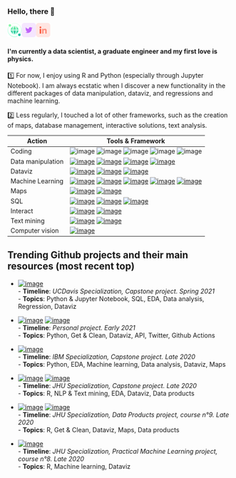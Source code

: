 ### Hello, there 👋

[<img align="left" alt="vanAkim | postcard" height="32" width="32" src="https://raw.githubusercontent.com/vanAkim/vanAkim/main/globe-grid.svg" />](https://vanakim.github.io/postcard/bio.html)
[<img align="left" alt="vanAkim | Twitter" height="32" width="32" src="https://raw.githubusercontent.com/vanAkim/vanAkim/main/twitter.svg" />](https://twitter.com/vanAkim_ee)
[<img alt="vanAkim | Linkedin" height="32" width="32" src="https://raw.githubusercontent.com/vanAkim/vanAkim/main/linkedin.svg" />](https://www.linkedin.com/in/vanakim/)

<!---
[<img align="left" alt="vanAkim | postcard" height="32" width="32" src="https://raw.githubusercontent.com/vanAkim/vanAkim/main/business-cards.svg" />](https://vanakim.github.io/postcard/bio.html)
[<img align="left" alt="vanAkim | Twitter" height="32" width="32" color="#1DA1F2" src="https://unpkg.com/simple-icons@v4/icons/twitter.svg" />](https://twitter.com/vanAkim_ee)
[<img alt="vanAkim | Linkedin" height="32" width="32" src="https://unpkg.com/simple-icons@v4/icons/linkedin.svg" />](https://www.linkedin.com/in/akim-van-eersel-115553116/)   
--->

#### I'm currently a data scientist, a graduate engineer and my first love is physics.  
1️⃣ For now, I enjoy using R and Python (especially through Jupyter Notebook). I am always ecstatic when I discover a new functionality in the different packages of data manipulation, dataviz, and regressions and machine learning.

2️⃣ Less regularly, I touched a lot of other frameworks, such as the creation of maps, database management, interactive solutions, text analysis.

| Action      | Tools & Framework |
|-------------|-----------|
| Coding | ![image](https://img.shields.io/badge/python-%233776AB?logo=python&logoColor=white) ![image](https://img.shields.io/badge/R-276DC3?logo=r&logoColor=white) ![image](https://img.shields.io/badge/Jupyter_Notebook-F37626?logo=jupyter&logoColor=white) ![image](https://img.shields.io/badge/MatLAB-000000) ![image](https://img.shields.io/badge/Git-F05032?logo=git&logoColor=white) |
| Data manipulation |[![image](https://img.shields.io/badge/NumPy-python-%233776AB?logo=numpy&logoColor=white&labelColor=013243)](https://numpy.org/) [![image](https://img.shields.io/badge/pandas-python-%233776AB?logo=pandas&logoColor=white&labelColor=150458)](https://pandas.pydata.org/) [![image](https://img.shields.io/badge/tidyr-R-276DC3)](https://tidyr.tidyverse.org/) [![image](https://img.shields.io/badge/data.table-R-276DC3)](https://www.rdocumentation.org/packages/data.table/versions/1.13.6)|
| Dataviz           |[![image](https://img.shields.io/badge/matplotlib-python-%233776AB)](https://matplotlib.org/) [![image](https://img.shields.io/badge/seaborn-python-%233776AB)](https://seaborn.pydata.org/) [![image](https://img.shields.io/badge/ggplot2-R-276DC3)](https://www.rdocumentation.org/packages/ggplot2)|
| Machine Learning  |[![image](https://img.shields.io/badge/scikit--learn-python-%233776AB?logo=scikit-learn&logoColor=white&labelColor=F7931E)](https://scikit-learn.org/stable/index.html#)  [![image](https://img.shields.io/badge/caret-R-276DC3)](https://topepo.github.io/caret/index.html) [![image](https://img.shields.io/badge/Keras-python-3776AB?logo=keras&logoColor=white&labelColor=D00000)](https://keras.io/) [![image](https://img.shields.io/badge/TensorFlow-python-3776AB?logo=tensorflow&logoColor=white&labelColor=FF6F00)](https://www.tensorflow.org/) [![image](https://img.shields.io/badge/PyTorch-python-3776AB?logo=pytorch&logoColor=white&labelColor=EE4C2C)](https://pytorch.org/)|
| Maps        |[![image](https://img.shields.io/badge/leaflet-R-276DC3?logo=leaflet&logoColor=white&labelColor=199900)](https://leafletjs.com/) [![image](https://img.shields.io/badge/folium-python-%233776AB?logo=folium&logoColor=white&labelColor=77B829)](https://python-visualization.github.io/folium/)|
| SQL         |[![image](https://img.shields.io/badge/SQLite-python_&_R-4479A1?logo=sqlite&logoColor=white&labelColor=003B57)](https://sqlite.org/index.html) [![image](https://img.shields.io/badge/MySQL-python_&_R-3776AB?logo=mysql&logoColor=white&labelColor=4479A1)](https://db.rstudio.com/databases/my-sql/) [![image](https://img.shields.io/badge/IBM--Db2-python-%233776AB)](https://www.ibm.com/analytics/db2)|
| Interact    |[![image](https://img.shields.io/badge/Plotly-python_&_R-3776AB?logo=plotly&logoColor=white&labelColor=3F4F75)](https://plotly.com/) [![image](https://img.shields.io/badge/shiny-R-276DC3)](https://shiny.rstudio.com/)|
| Text mining |[![image](https://img.shields.io/badge/quanteda-R-276DC3)](http://quanteda.io/) [![image](https://img.shields.io/badge/nltk-python-%233776AB)](https://www.nltk.org/)|
| Computer vision | [![image](https://img.shields.io/badge/OpenCV-python-3776AB?logo=opencv&logoColor=white&labelColor=5C3EE8)](https://opencv.org/) |

## Trending Github projects and their main resources (most recent top)

* [![image](https://img.shields.io/badge/-US_Congress_members_Twitter_activity-181717?logo=github&style=flat-square)](https://github.com/vanAkim/SQL-for-Data-Science)  
      - **Timeline**: *UCDavis Specialization, Capstone project. Spring 2021*  
      - **Topics**: Python & Jupyter Notebook, SQL, EDA, Data analysis, Regression, Dataviz

* [![image](https://img.shields.io/badge/-French_COVID19_infographics_Twitter_bot-181717?logo=github&style=flat-square)](https://github.com/vanAkim/covid-infographic-bot) [![image](https://img.shields.io/badge/-Infographies_COVID-1DA1F2?logo=twitter&style=flat-square&logoColor=white)](https://twitter.com/InfographiCOVID)    
      - **Timeline**: *Personal project. Early 2021*  
      - **Topics**: Python, Get & Clean, Dataviz, API, Twitter, Github Actions

* [![image](https://img.shields.io/badge/-Culture_venues_clustering_in_Toulouse-181717?logo=github&style=flat-square)](https://github.com/vanAkim/IBM.Data.Science.Professional.Certificate/tree/main/9-Capstone_Project/FinalProject)  
      - **Timeline**: *IBM Specialization, Capstone project. Late 2020*  
      - **Topics**: Python, EDA, Machine learning, Data analysis, Dataviz, Maps

<!---* [![image](https://img.shields.io/badge/-Classification_with_Python-F37626?logo=jupyter&logoColor=white&style=flat-square)](https://eu-gb.dataplatform.cloud.ibm.com/analytics/notebooks/v2/77a1ee2e-5d58-493f-81ae-5ee89423e3b0/view?access_token=03513cd500a9c5e0d19c5be5de14a9e5858ab0d1f4ca878597ed99a2f2045e87)  
      - **Timeline**: *IBM Specialization, Machine Learning with Python, course n°8. Late 2020*  
      - **Topics**: Python, Get & Clean, Regressions, Machine learning
-->

* [![image](https://img.shields.io/badge/-Next_Word_Prediction-181717?logo=github&style=flat-square)](https://github.com/vanAkim/Data.Science.Specialization/tree/master/Data%20Science%20Capstone) [![image](https://img.shields.io/badge/-Next_Word_Prediction_App-F0D4AF?style=flat-square)](https://vanakim.shinyapps.io/SwiftKey_Proof-of-concept/)   
      - **Timeline**: *JHU Specialization, Capstone project. Late 2020*  
      - **Topics**: R, NLP & Text mining, EDA, Dataviz, Data products

* [![image](https://img.shields.io/badge/-Toulouse_Postcodes_Map-181717?logo=github&style=flat-square)](https://github.com/vanAkim/Data.Science.Specialization/tree/master/Data%20Products/FinalProject) [![image](https://img.shields.io/badge/-Toulouse_Postcodes_Map-4285F4?logo=google-maps&style=flat-square&logoColor=white)](https://vanakim.shinyapps.io/ToulouseMap/)   
      - **Timeline**: *JHU Specialization, Data Products project, course n°9. Late 2020*  
      - **Topics**: R, Get & Clean, Dataviz, Maps, Data products

* [![image](https://img.shields.io/badge/-Human_Activity_Recognition-181717?logo=github&style=flat-square)](https://github.com/vanAkim/Data.Science.Specialization/tree/master/Practical%20Machine%20Learning/FinalProject)  
      - **Timeline**: *JHU Specialization, Practical Machine Learning project, course n°8. Late 2020*  
      - **Topics**: R, Machine learning, Dataviz

<!---* [![image](https://img.shields.io/badge/-Motor_trend-181717?logo=github&style=flat-square)](https://github.com/vanAkim/Data.Science.Specialization/tree/master/Regression%20Models/Final%20Project)  
      - **Timeline**: *JHU Specialization, Regression Models, course n°7. Mid 2020*  
      - **Topics**: R, EDA Regression, Data analysis, Dataviz
-->

<!---* [![image](https://img.shields.io/badge/-Central_Limit_Theorem-181717?logo=github&style=flat-square)](https://github.com/vanAkim/Data.Science.Specialization/tree/master/Statistical%20Inference/FinalProject)  
      - **Timeline**: *JHU Specialization, Reproducible Research, course n°6. Mid 2020*  
      - **Topics**: R, Statistics, Data analysis, Dataviz
-->

<!---* [![image](https://img.shields.io/badge/-Meteoroligical_events-181717?logo=github&style=flat-square)](https://github.com/vanAkim/Data.Science.Specialization/tree/master/Reproducible%20Research/FinalProject)  
      - **Timeline**: *JHU Specialization, Reproducible Research, course n°5. Mid 2020*  
      - **Topics**: R, Get & Clean, Data analysis, Dataviz
-->

<!---
* [![image](https://img.shields.io/badge/-Tidy_data-181717?logo=github&style=flat-square)](https://github.com/vanAkim/Learning_ETL_EDA)  
      - **Timeline**: *JHU Specialization, Getting and Cleaning Data, course n°3*  
      - **Topics**: ![image](https://img.shields.io/badge/-R-276DC3?logo=R&logoColor=white) ![image](https://img.shields.io/badge/-Get_&_Clean-8478EB)
-->

<!---
* [![image](https://img.shields.io/badge/-Meteoroligical_events-181717?logo=github&style=flat-square)](https://github.com/vanAkim/Data.Science.Specialization/tree/master/Reproducible%20Research/FinalProject)  
      - **Timeline**: *JHU Specialization, Reproducible Research, course n°5*  
      - **Topics**: ![image](https://img.shields.io/badge/-R-276DC3?logo=R&logoColor=white) ![image](https://img.shields.io/badge/-Get_&_Clean-8478EB) ![image](https://img.shields.io/badge/-Analysis-D7F086) ![image](https://img.shields.io/badge/-Dataviz-F5C658)

* [![image](https://img.shields.io/badge/-Central_Limit_Theorem-181717?logo=github&style=flat-square)](https://github.com/vanAkim/Data.Science.Specialization/tree/master/Statistical%20Inference/FinalProject)  
      - **Timeline**: *JHU Specialization, Reproducible Research, course n°6*  
      - **Topics**: ![image](https://img.shields.io/badge/-R-276DC3?logo=R&logoColor=white) ![image](https://img.shields.io/badge/-Statistics-00DBAC) ![image](https://img.shields.io/badge/-Analysis-D7F086) ![image](https://img.shields.io/badge/-Dataviz-F5C658)

* [![image](https://img.shields.io/badge/-Motor_trend-181717?logo=github&style=flat-square)](https://github.com/vanAkim/Data.Science.Specialization/tree/master/Statistical%20Inference/FinalProject)  
      - **Timeline**: *JHU Specialization, Regression Models, course n°7*  
      - **Topics**: ![image](https://img.shields.io/badge/-R-276DC3?logo=R&logoColor=white) ![image](https://img.shields.io/badge/-EDA-359EF5) ![image](https://img.shields.io/badge/-Regression-62F56E) ![image](https://img.shields.io/badge/-Analysis-D7F086) ![image](https://img.shields.io/badge/-Dataviz-F5C658)

* [![image](https://img.shields.io/badge/-Human_Activity_Recognition-181717?logo=github&style=flat-square)](https://github.com/vanAkim/Data.Science.Specialization/tree/master/Practical%20Machine%20Learning/FinalProject)  
      - **Timeline**: *JHU Specialization, Practical Machine Learning, course n°8*  
      - **Topics**: ![image](https://img.shields.io/badge/-R-276DC3?logo=R&logoColor=white) ![image](https://img.shields.io/badge/-Machine_learning-62F56E) ![image](https://img.shields.io/badge/-Dataviz-F5C658)

* [![image](https://img.shields.io/badge/-Toulouse_Postcodes_Map-181717?logo=github&style=flat-square)](https://github.com/vanAkim/Data.Science.Specialization/tree/master/Data%20Products/FinalProject) [![image](https://img.shields.io/badge/-Toulouse_Postcodes_Map-4285F4?logo=google-maps&style=flat-square&logoColor=white)](https://vanakim.shinyapps.io/ToulouseMap/)   
      - **Timeline**: *JHU Specialization, Data Products, course n°9*  
      - **Topics**: ![image](https://img.shields.io/badge/-R-276DC3?logo=R&logoColor=white) ![image](https://img.shields.io/badge/-Get_&_Clean-8478EB) ![image](https://img.shields.io/badge/-Dataviz-F5C658) ![image](https://img.shields.io/badge/-Maps-F7DDA3) ![image](https://img.shields.io/badge/-Data_Products-F76D5B)

* [![image](https://img.shields.io/badge/-Next_Word_Prediction-181717?logo=github&style=flat-square)](https://github.com/vanAkim/Data.Science.Specialization/tree/master/Data%20Science%20Capstone) [![image](https://img.shields.io/badge/-Next_Word_Prediction_App-7DCDA3?style=flat-square)](https://vanakim.shinyapps.io/SwiftKey_Proof-of-concept/)   
      - **Timeline**: *JHU Specialization, Capstone project, course n°10*  
      - **Topics**: ![image](https://img.shields.io/badge/-R-276DC3?logo=R&logoColor=white) ![image](https://img.shields.io/badge/-NLP_&_Text_mining-54535C) ![image](https://img.shields.io/badge/-EDA-359EF5) ![image](https://img.shields.io/badge/-Dataviz-F5C658) ![image](https://img.shields.io/badge/-Data_Products-F76D5B)

* [![image](https://img.shields.io/badge/-Classification_with_Python-F37626?logo=jupyter&logoColor=white&style=flat-square)](https://eu-gb.dataplatform.cloud.ibm.com/analytics/notebooks/v2/77a1ee2e-5d58-493f-81ae-5ee89423e3b0/view?access_token=03513cd500a9c5e0d19c5be5de14a9e5858ab0d1f4ca878597ed99a2f2045e87)  
      - **Timeline**: *IBM Certificate, Machine Learning with Python, course n°8*  
      - **Topics**: ![image](https://img.shields.io/badge/-Python-%233776AB?logo=python&logoColor=white) ![image](https://img.shields.io/badge/-Get_&_Clean-8478EB) ![image](https://img.shields.io/badge/-Regression-62F56E) ![image](https://img.shields.io/badge/-Machine_learning-62F56E)

* [![image](https://img.shields.io/badge/-Culture_venues_clustering_in_Toulouse-181717?logo=github&style=flat-square)](https://github.com/vanAkim/IBM.Data.Science.Professional.Certificate/tree/main/9-Capstone_Project/FinalProject)  
      - **Timeline**: *IBM Certificate, Capstone project, course n°9*  
      - **Topics**: ![image](https://img.shields.io/badge/-Python-%233776AB?logo=python&logoColor=white) ![image](https://img.shields.io/badge/-EDA-359EF5) ![image](https://img.shields.io/badge/-Machine_learning-62F56E) ![image](https://img.shields.io/badge/-Analysis-D7F086) ![image](https://img.shields.io/badge/-Dataviz-F5C658) ![image](https://img.shields.io/badge/-Maps-F7DDA3)  
-->

<!---
Python : ![image](https://img.shields.io/badge/-Python-%233776AB?logo=python&logoColor=white)  
R : ![image](https://img.shields.io/badge/-R-276DC3?logo=R&logoColor=white)  
Jupyter Notebook : ![image](https://img.shields.io/badge/-Jupyter_Notebook-F37626?logo=jupyter&logoColor=white)  
Get & Clean data : ![image](https://img.shields.io/badge/-Get_&_Clean-8478EB)  
EDA : ![image](https://img.shields.io/badge/-EDA-359EF5)  
Dataviz : ![image](https://img.shields.io/badge/-Dataviz-F5C658)  
Maps : ![image](https://img.shields.io/badge/-Maps-F7DDA3)  
Statistics : ![image](https://img.shields.io/badge/-Statistics-00DBAC)  
Regressions : ![image](https://img.shields.io/badge/-Regression-62F56E)  
Machine learning : ![image](https://img.shields.io/badge/-Machine_learning-62F56E)  
NLP & Text mining : ![image](https://img.shields.io/badge/-NLP_&_Text_mining-54535C)  
Data analysis : ![image](https://img.shields.io/badge/-Analysis-D7F086)  
Data products : ![image](https://img.shields.io/badge/-Data_Products-F76D5B)  
-->
